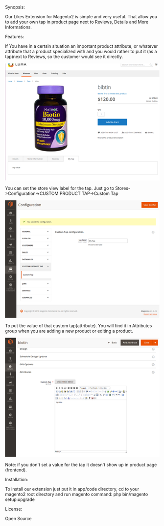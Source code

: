 Synopsis:

Our Likes Extension for Magento2 is simple and very useful.
That allow you to add your own tap in product page next to Reviews, Details and More Informations. 

Features:

If You have in a certsin situation an important product attribute,
or whatever attribute that a product specialized with and you would rather to put it (as a tap)next to Reviews,
so the customer would see it directly.


![alt text](images/custap.png)


You can set the store view label for the tap.
Just go to Stores->Configuration->CUSTOM PRODUCT TAP->Custom Tap


![alt text](images/custapconfig.png)


To put the value of that custom tap(attribute).
You will find it in Attributes group when you are adding 
a new product or editing a product.


![alt text](images/setTapValue.png)


Note:
if you don't set a value for the tap it doesn't show up in product page (frontend).


Installation:

To install our extension just put it in app/code directory, 
cd to your magento2 root directory and run magento command: 
php bin/magento setup:upgrade


License:

Open Source


